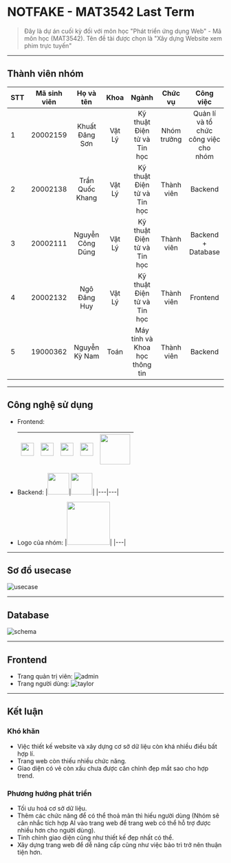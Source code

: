 # NOTFAKE - MAT3542 Last Term
> Đây là dự án cuối kỳ đối với môn học "Phát triển ứng dụng Web" - Mã môn học (MAT3542). Tên đề tài được chọn là "Xây dựng Website xem phim trực tuyến"

___
## Thành viên nhóm
| STT | Mã sinh viên| Họ và tên        | Khoa   | Ngành                          | Chức vụ     | Công việc                             |
| --- |:-----------:|:----------------:|:------:|:------------------------------:|:-----------:|:-------------------------------------:|
| 1   | 20002159    | Khuất Đăng Sơn   | Vật Lý | Kỹ thuật Điện tử và Tin học    | Nhóm trưởng | Quản lí và tổ chức công việc cho nhóm |
| 2   | 20002138    | Trần Quốc Khang  | Vật Lý | Kỹ thuật Điện tử và Tin học    | Thành viên  | Backend                               |
| 3   | 20002111    | Nguyễn Công Dũng | Vật Lý | Kỹ thuật Điện tử và Tin học    | Thành viên  | Backend + Database                    |
| 4   | 20002132    | Ngô Đăng Huy     | Vật Lý | Kỹ thuật Điện tử và Tin học    | Thành viên  | Frontend                              |
| 5   | 19000362    | Nguyễn Kỳ Nam    | Toán   | Máy tính và Khoa học thông tin | Thành viên  | Backend                               |
___
## Công nghệ sử dụng
- Frontend:
    
   | <img src="https://upload.wikimedia.org/wikipedia/commons/thumb/6/61/HTML5_logo_and_wordmark.svg/2048px-HTML5_logo_and_wordmark.svg.png" width="30"> | <img src="https://upload.wikimedia.org/wikipedia/commons/thumb/d/d5/CSS3_logo_and_wordmark.svg/1200px-CSS3_logo_and_wordmark.svg.png" width="30"> | <img src="https://upload.wikimedia.org/wikipedia/commons/thumb/d/d4/Javascript-shield.svg/1200px-Javascript-shield.svg.png" width="30"> |<img src="https://upload.wikimedia.org/wikipedia/commons/thumb/b/b2/Bootstrap_logo.svg/1024px-Bootstrap_logo.svg.png" width="30"> | <img src="https://upload.wikimedia.org/wikipedia/commons/5/53/Jquery-mobile-logo.png?20110812115236" width="70"> |
   |---|---|---|---|---|
    
- Backend:
    |<img src="https://upload.wikimedia.org/wikipedia/commons/6/61/Php.png?20120201232422" width="50">|<img src="https://brandslogos.com/wp-content/uploads/images/codeigniter-logo.png" width="50">|
    |---|---|
- Logo của nhóm:
  |<img src="https://github.com/kudason/NotFake-php/assets/143707562/d99e0325-7e41-4be7-afa7-c5f5888dfa49" width="100">|
  |---|

___
## Sơ đồ usecase
![usecase](https://github.com/kudason/NotFake-php/assets/143707562/84232455-9441-48c2-81f9-fd1a03e51445)
___
## Database
![schema](https://github.com/kudason/NotFake-php/assets/143707562/1d3dbd4b-1fcd-480b-a009-7867ebd687fa)
___
## Frontend
- Trang quản trị viên:
![admin](https://github.com/kudason/NotFake-php/assets/143707562/8f964b56-701c-4d37-a315-a3d03b831a7f)
- Trang người dùng:
![taylor](https://github.com/kudason/NotFake-php/assets/143707562/25319974-60c0-47cd-800f-ca93c47d4634)
___
## Kết luận
### Khó khăn
- Việc thiết kế website và xây dựng cơ sở dữ liệu còn khá nhiều điều bất hợp lí.
- Trang web còn thiếu nhiều chức năng.
- Giao diện có vẻ còn xấu chưa được căn chỉnh đẹp mắt sao cho hợp trend.
### Phương hướng phát triển
- Tối ưu hoá cơ sở dữ liệu.
- Thêm các chức năng để có thể thoả mãn thì hiếu người dùng (Nhóm sẽ cân nhắc tích hợp AI vào trang web để trang web có thể hỗ trợ được nhiều hơn cho người dùng).
- Tinh chỉnh giao diện cũng như thiết kế đẹp nhất có thể.
- Xây dựng trang web để dễ nâng cấp cũng như việc bảo trì trở nên thuận tiện hơn.


